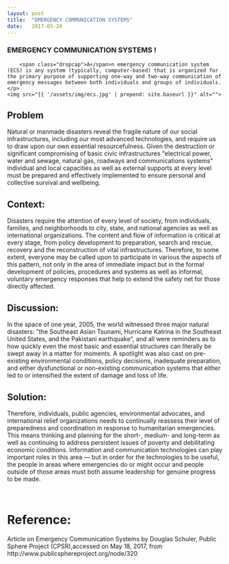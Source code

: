 ```yaml
---
layout: post
title:  "EMERGENCY COMMUNICATION SYSTEMS"
date:   2017-05-20
---
```


<p class="intro">
<h3>EMERGENCY COMMUNICATION SYSTEMS !  </h3>

		<span class="dropcap">A</span>n emergency communication system (ECS) is any system (typically, computer-based) that is organized for the primary purpose of supporting one-way and two-way communication of emergency messages between both individuals and groups of individuals.
	</p>
	<img src="{{ '/assets/img/ecs.jpg' | prepend: site.baseurl }}" alt="">
 <h2> Problem</h2>
  <p>
Natural or manmade disasters reveal the fragile nature of our social infrastructures, including our most advanced technologies, and require us to draw upon our own essential resourcefulness. Given the destruction or significant compromising of basic civic infrastructures "electrical power, water and sewage, natural gas, roadways and communications systems" individual and local capacities as well as external supports at every level must be prepared and effectively implemented to ensure personal and collective survival and wellbeing.
  </p>
 <h2> Context:  </h2>
 <p>Disasters require the attention of every level of society, from individuals, families, and neighborhoods to city, state, and national agencies as well as international organizations. The content and flow of information is critical at every stage, from policy development to preparation, search and rescue, recovery and the reconstruction of vital infrastructures. Therefore, to some extent, everyone may be called upon to participate in various the aspects of this pattern, not only in the area of immediate impact but in the formal development of policies, procedures and systems as well as informal, voluntary emergency responses that help to extend the safety net for those directly affected.
 </p>
 <h2>Discussion:  </h2>
 <p>In the space of one year, 2005, the world witnessed three major natural disasters: "the Southeast Asian Tsunami, Hurricane Katrina in the Southeast United States, and the Pakistani earthquake", and all were reminders as to how quickly even the most basic and essential structures can literally be swept away in a matter for moments. A spotlight was also cast on pre-existing environmental conditions, policy decisions, inadequate preparation, and either dysfunctional or non-existing communication systems that either led to or intensified the extent of damage and loss of life.
 </p>
	 <h2>Solution:  </h2>
 <p>Therefore, individuals, public agencies, environmental advocates, and international relief organizations needs to continually reassess their level of preparedness and coordination in response to humanitarian emergencies. This means thinking and planning for the short-, medium- and long-term as well as continuing to address persistent issues of poverty and debilitating economic conditions. Information and communication technologies can play important roles in this area — but in order for the technologies to be useful, the people in areas where emergencies do or might occur and people outside of those areas must both assume leadership for genuine progress to be made.
 </p>
	<br>
	<h1>Reference:</h1>
Article on Emergency Communication Systems by Douglas Schuler, Public Sphere Project (CPSR),accessed on May 18, 2017, from http://www.publicsphereproject.org/node/320 
